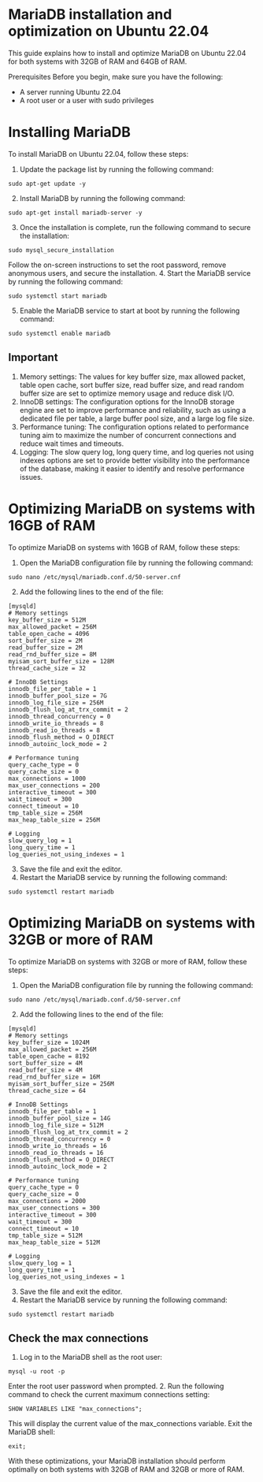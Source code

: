 # MariaDB installation and optimization on Ubuntu 22.04

This guide explains how to install and optimize MariaDB on Ubuntu 22.04 for both systems with 32GB of RAM and 64GB of RAM.

Prerequisites
Before you begin, make sure you have the following:
- A server running Ubuntu 22.04
- A root user or a user with sudo privileges

# Installing MariaDB
To install MariaDB on Ubuntu 22.04, follow these steps:

1. Update the package list by running the following command:
```
sudo apt-get update -y
```
2. Install MariaDB by running the following command:
```
sudo apt-get install mariadb-server -y
```
3. Once the installation is complete, run the following command to secure the installation:
```
sudo mysql_secure_installation
```
Follow the on-screen instructions to set the root password, remove anonymous users, and secure the installation.
4. Start the MariaDB service by running the following command:
```
sudo systemctl start mariadb
```
5. Enable the MariaDB service to start at boot by running the following command:
```
sudo systemctl enable mariadb
```

## Important
1. Memory settings: The values for key buffer size, max allowed packet, table open cache, sort buffer size, read buffer size, and read random buffer size are set to optimize memory usage and reduce disk I/O.
2. InnoDB settings: The configuration options for the InnoDB storage engine are set to improve performance and reliability, such as using a dedicated file per table, a large buffer pool size, and a large log file size.
3. Performance tuning: The configuration options related to performance tuning aim to maximize the number of concurrent connections and reduce wait times and timeouts.
4. Logging: The slow query log, long query time, and log queries not using indexes options are set to provide better visibility into the performance of the database, making it easier to identify and resolve performance issues.

# Optimizing MariaDB on systems with 16GB of RAM
To optimize MariaDB on systems with 16GB of RAM, follow these steps:
1. Open the MariaDB configuration file by running the following command:
```
sudo nano /etc/mysql/mariadb.conf.d/50-server.cnf
```
2. Add the following lines to the end of the file:
```
[mysqld]
# Memory settings
key_buffer_size = 512M
max_allowed_packet = 256M
table_open_cache = 4096
sort_buffer_size = 2M
read_buffer_size = 2M
read_rnd_buffer_size = 8M
myisam_sort_buffer_size = 128M
thread_cache_size = 32

# InnoDB Settings
innodb_file_per_table = 1
innodb_buffer_pool_size = 7G
innodb_log_file_size = 256M
innodb_flush_log_at_trx_commit = 2
innodb_thread_concurrency = 0
innodb_write_io_threads = 8
innodb_read_io_threads = 8
innodb_flush_method = O_DIRECT
innodb_autoinc_lock_mode = 2

# Performance tuning
query_cache_type = 0
query_cache_size = 0
max_connections = 1000
max_user_connections = 200
interactive_timeout = 300
wait_timeout = 300
connect_timeout = 10
tmp_table_size = 256M
max_heap_table_size = 256M

# Logging
slow_query_log = 1
long_query_time = 1
log_queries_not_using_indexes = 1
```
3. Save the file and exit the editor.
4. Restart the MariaDB service by running the following command:
```
sudo systemctl restart mariadb
```

# Optimizing MariaDB on systems with 32GB or more of RAM
To optimize MariaDB on systems with 32GB or more of RAM, follow these steps:
1. Open the MariaDB configuration file by running the following command:
```
sudo nano /etc/mysql/mariadb.conf.d/50-server.cnf
```
2. Add the following lines to the end of the file:
```
[mysqld]
# Memory settings
key_buffer_size = 1024M
max_allowed_packet = 256M
table_open_cache = 8192
sort_buffer_size = 4M
read_buffer_size = 4M
read_rnd_buffer_size = 16M
myisam_sort_buffer_size = 256M
thread_cache_size = 64

# InnoDB Settings
innodb_file_per_table = 1
innodb_buffer_pool_size = 14G
innodb_log_file_size = 512M
innodb_flush_log_at_trx_commit = 2
innodb_thread_concurrency = 0
innodb_write_io_threads = 16
innodb_read_io_threads = 16
innodb_flush_method = O_DIRECT
innodb_autoinc_lock_mode = 2

# Performance tuning
query_cache_type = 0
query_cache_size = 0
max_connections = 2000
max_user_connections = 300
interactive_timeout = 300
wait_timeout = 300
connect_timeout = 10
tmp_table_size = 512M
max_heap_table_size = 512M

# Logging
slow_query_log = 1
long_query_time = 1
log_queries_not_using_indexes = 1
```
3. Save the file and exit the editor.
4. Restart the MariaDB service by running the following command:
```
sudo systemctl restart mariadb
```

## Check the max connections
1. Log in to the MariaDB shell as the root user:
```
mysql -u root -p
```
Enter the root user password when prompted.
2. Run the following command to check the current maximum connections setting:
```
SHOW VARIABLES LIKE "max_connections";
```
This will display the current value of the max_connections variable.
Exit the MariaDB shell:
```
exit;
```

With these optimizations, your MariaDB installation should perform optimally on both systems with 32GB of RAM and 32GB or more of RAM.
